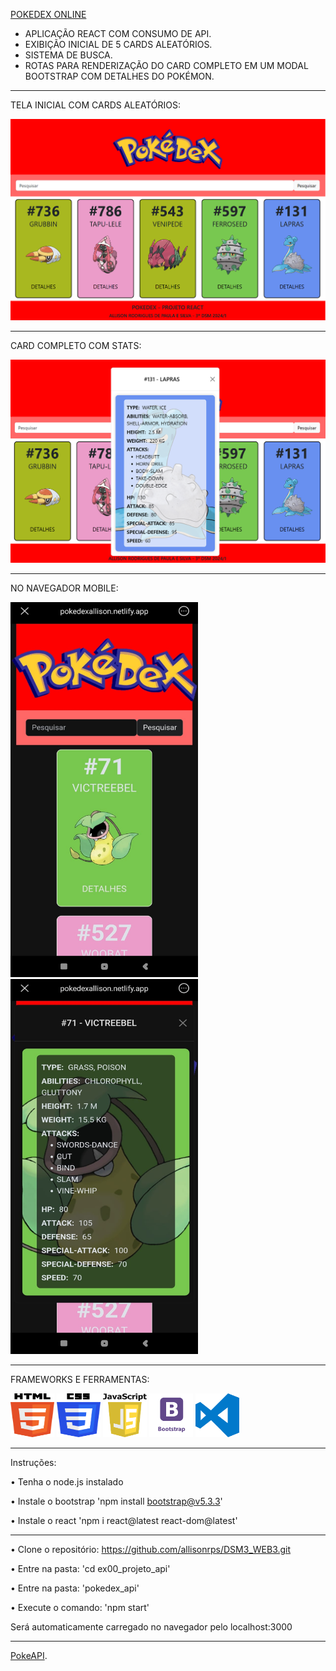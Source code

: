 [POKEDEX ONLINE](https://pokedexallison.netlify.app/)

- APLICAÇÃO REACT COM CONSUMO DE API.
- EXIBIÇÃO INICIAL DE 5 CARDS ALEATÓRIOS.
- SISTEMA DE BUSCA.
- ROTAS PARA RENDERIZAÇÃO DO CARD COMPLETO EM UM MODAL BOOTSTRAP COM DETALHES DO POKÉMON.

----------------------------------------- 
TELA INICIAL COM CARDS ALEATÓRIOS: 

![Pokedex React](https://github.com/allisonrps/DSM3_WEB3/blob/main/ex00_ProjetoAPI/pokedex_api/src/img/home.png)

----------------------------------------- 
CARD COMPLETO COM STATS:

![Pokedex React](https://github.com/allisonrps/DSM3_WEB3/blob/main/ex00_ProjetoAPI/pokedex_api/src/img/cardfull.png)

---------------------------------------- 

NO NAVEGADOR MOBILE:

<img src="https://github.com/allisonrps/DSM3_WEB3/blob/main/ex00_ProjetoAPI/pokedex_api/src/img/home_mobile.jpg" alt="HTML" width="300" height="600"><img src="https://github.com/allisonrps/DSM3_WEB3/blob/main/ex00_ProjetoAPI/pokedex_api/src/img/card_mobile.jpg" alt="HTML" width="300" height="600"> 

----------------------------------------

FRAMEWORKS E FERRAMENTAS:

<img src="https://github.com/allisonrps/DSM3_WEB3/blob/main/ex00_ProjetoAPI/pokedex_api/src/img/html.png" alt="HTML" width="70" height="70"> <img src="https://github.com/allisonrps/DSM3_WEB3/blob/main/ex00_ProjetoAPI/pokedex_api/src/img/css.png" alt="CSS" width="70" height="70"> <img src="https://github.com/allisonrps/DSM3_WEB3/blob/main/ex00_ProjetoAPI/pokedex_api/src/img/js.png" alt="JavaScript" width="70" height="70"> <img src="https://github.com/allisonrps/DSM3_WEB3/blob/main/ex00_ProjetoAPI/pokedex_api/src/img/bootstrap.png" alt="Bootstrap" width="70" height="70"> <img src="https://github.com/allisonrps/DSM3_WEB3/blob/main/ex00_ProjetoAPI/pokedex_api/src/img/vscode.png" alt="Visual Studio Code" width="70" height="70">

-------------

Instruções:

• Tenha o node.js instalado

• Instale o bootstrap
'npm install bootstrap@v5.3.3'

• Instale o react
'npm i react@latest react-dom@latest'

-------------

• Clone o repositório:
https://github.com/allisonrps/DSM3_WEB3.git

• Entre na pasta: 'cd ex00_projeto_api'

• Entre na pasta: 'pokedex_api'

• Execute o comando: 'npm start'

Será automaticamente carregado no navegador pelo localhost:3000

-------------
[PokeAPI](http://pokeapi.salestock.net/). 
